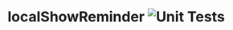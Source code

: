 # localShowReminder ![Unit Tests](https://github.com/correia55/localShowReminder/workflows/Unit%20Tests/badge.svg?branch=master)
